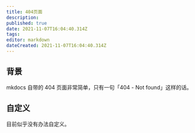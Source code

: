 ```yaml
---
title: 404页面
description: 
published: true
date: 2021-11-07T16:04:40.314Z
tags:
editor: markdown
dateCreated: 2021-11-07T16:04:40.314Z
---
```


## 背景

mkdocs 自带的 404 页面非常简单，只有一句「404 - Not found」这样的话。

## 自定义

目前似乎没有办法自定义。

